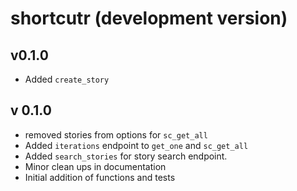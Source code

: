# shortcutr (development version)

## v0.1.0

* Added `create_story`




## v 0.1.0

* removed stories from options for `sc_get_all`
* Added `iterations` endpoint to `get_one` and `sc_get_all`
* Added `search_stories` for story search endpoint. 
* Minor clean ups in documentation
* Initial addition of functions and tests
